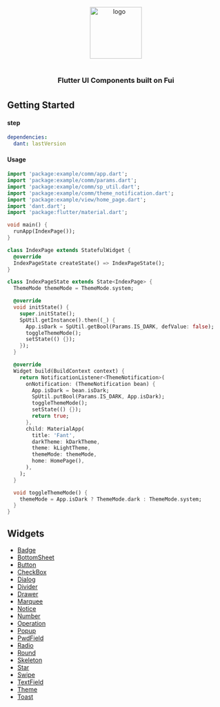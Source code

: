<p align="center">
    <img alt="logo" src="https://github.com/yx544806988/dant/blob/master/dant_example/android/app/src/main/res/drawable/dant.png" width="120" height="120" style="margin-bottom: 10px;">
</p>

<h3 align="center" style="margin: 30px 0 35px;">Flutter UI Components built on Fui</h3>

## Getting Started



#### step

```yaml
dependencies:
  dant: lastVersion
```


#### Usage

```dart
import 'package:example/comm/app.dart';
import 'package:example/comm/params.dart';
import 'package:example/comm/sp_util.dart';
import 'package:example/comm/theme_notification.dart';
import 'package:example/view/home_page.dart';
import 'dant.dart';
import 'package:flutter/material.dart';

void main() {
  runApp(IndexPage());
}

class IndexPage extends StatefulWidget {
  @override
  IndexPageState createState() => IndexPageState();
}

class IndexPageState extends State<IndexPage> {
  ThemeMode themeMode = ThemeMode.system;

  @override
  void initState() {
    super.initState();
    SpUtil.getInstance().then((_) {
      App.isDark = SpUtil.getBool(Params.IS_DARK, defValue: false);
      toggleThemeMode();
      setState(() {});
    });
  }

  @override
  Widget build(BuildContext context) {
    return NotificationListener<ThemeNotification>(
      onNotification: (ThemeNotification bean) {
        App.isDark = bean.isDark;
        SpUtil.putBool(Params.IS_DARK, App.isDark);
        toggleThemeMode();
        setState(() {});
        return true;
      },
      child: MaterialApp(
        title: 'Fant',
        darkTheme: kDarkTheme,
        theme: kLightTheme,
        themeMode: themeMode,
        home: HomePage(),
      ),
    );
  }

  void toggleThemeMode() {
    themeMode = App.isDark ? ThemeMode.dark : ThemeMode.system;
  }
}


```


## Widgets

- [Badge](https://github.com/yx544806988/fant/blob/master/lib/badge/index.dart) 
- [BottomSheet](https://github.com/yx544806988/fant/blob/master/lib/bottomsheet/index.dart)
- [Button](https://github.com/yx544806988/fant/blob/master/lib/button/index.dart)
- [CheckBox](https://github.com/yx544806988/fant/blob/master/lib/checkbox/index.dart)
- [Dialog](https://github.com/yx544806988/fant/blob/master/lib/dialog/index.dart)
- [Divider](https://github.com/yx544806988/fant/blob/master/lib/divider/index.dart)
- [Drawer](https://github.com/yx544806988/fant/blob/master/lib/drawer/index.dart)
- [Marquee](https://github.com/yx544806988/fant/blob/master/lib/marquee/index.dart)
- [Notice](https://github.com/yx544806988/fant/blob/master/lib/notice/index.dart)
- [Number](https://github.com/yx544806988/fant/blob/master/lib/number/index.dart)
- [Operation](https://github.com/yx544806988/fant/blob/master/lib/operation/index.dart)
- [Popup](https://github.com/yx544806988/fant/blob/master/lib/popup/index.dart)
- [PwdField](https://github.com/yx544806988/fant/blob/master/lib/pwd_field/index.dart)
- [Radio](https://github.com/yx544806988/fant/blob/master/lib/radio/index.dart)
- [Round](https://github.com/yx544806988/fant/blob/master/lib/round/index.dart)
- [Skeleton](https://github.com/yx544806988/fant/blob/master/lib/skeleton/index.dart)
- [Star](https://github.com/yx544806988/fant/blob/master/lib/star/index.dart)
- [Swipe](https://github.com/yx544806988/fant/blob/master/lib/swipe/index.dart)
- [TextField](https://github.com/yx544806988/fant/blob/master/lib/textfield/index.dart)
- [Theme](https://github.com/yx544806988/fant/blob/master/lib/theme/index.dart)
- [Toast](https://github.com/yx544806988/fant/blob/master/lib/toast/index.dart)


